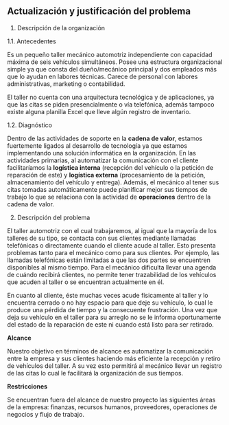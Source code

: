 Actualización y justificación del problema
------------------------------------------
1.	 Descripción de la organización

1.1.	 Antecedentes

Es un pequeño taller mecánico automotriz independiente con capacidad máxima de seis vehículos simultáneos. Posee una estructura organizacional simple ya que consta del dueño/mecánico principal y dos empleados más que lo ayudan en labores técnicas. Carece de personal con labores administrativas, marketing o contabilidad. 

El taller no cuenta con una arquitectura tecnológica y de aplicaciones, ya que las citas se piden presencialmente o vía telefónica, además tampoco existe alguna planilla Excel que lleve algún registro de inventario.

1.2.	 Diagnóstico

Dentro de las actividades de soporte en la **cadena de valor**, estamos fuertemente ligados al desarrollo de tecnología ya que estamos implementando una solución informática en la organización. 
En las actividades primarias, al automatizar la comunicación con el cliente facilitaríamos la **logística interna** (recepción del vehículo o la petición de reparación de este) y **logística externa** (procesamiento de la petición, almacenamiento del vehículo y entrega). Además, el mecánico al tener sus citas tomadas automáticamente puede planificar mejor sus tiempos de trabajo lo que se relaciona con la actividad de **operaciones** dentro de la cadena de valor.

2.	 Descripción del problema

El taller automotriz con el cual trabajaremos, al igual que la mayoría de los talleres de su tipo, se contacta con sus clientes mediante llamadas telefónicas o directamente cuando el cliente acude al taller. Esto presenta problemas tanto para el mecánico como para sus clientes. Por ejemplo, las llamadas telefónicas están limitadas a que las dos partes se encuentren disponibles al mismo tiempo.
Para el mecánico dificulta llevar una agenda de cuándo recibirá clientes, no permite tener trazabilidad de los vehículos que acuden al taller o se encuentran actualmente en él.

En cuanto al cliente, éste muchas veces acude físicamente al taller y lo encuentra cerrado o no hay espacio para que deje su vehículo, lo cual le produce una pérdida de tiempo y la consecuente frustración. Una vez que deja su vehículo en el taller para su arreglo no se le informa oportunamente del estado de la reparación de este ni cuando está listo para ser retirado.

**Alcance**

Nuestro objetivo en términos de alcance es automatizar la comunicación entre la empresa y sus clientes haciendo más eficiente la recepción y retiro de vehículos del taller. A su vez esto permitirá al mecánico llevar un registro de las citas lo cual le facilitará la organización de sus tiempos. 

**Restricciones**

Se encuentran fuera del alcance de nuestro proyecto las siguientes áreas de la empresa: finanzas, recursos humanos, proveedores, operaciones de negocios y flujo de trabajo.
